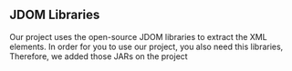 ﻿## JDOM Libraries

Our project uses the open-source JDOM libraries to extract the XML elements. In order for you to use our project, you also need this libraries, Therefore, we added those JARs on the project